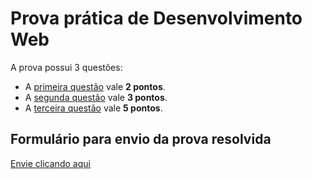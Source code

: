 # Prova prática de Desenvolvimento Web

A prova possui 3 questões:

  - A [primeira questão](questao01/) vale **2 pontos**.
  - A [segunda questão](questao02/) vale **3 pontos**.
  - A [terceira questão](questao03/) vale **5 pontos**.

## Formulário para envio da prova resolvida

[Envie clicando aqui](https://forms.gle/o51tJbkvsi2A3hpq9)
